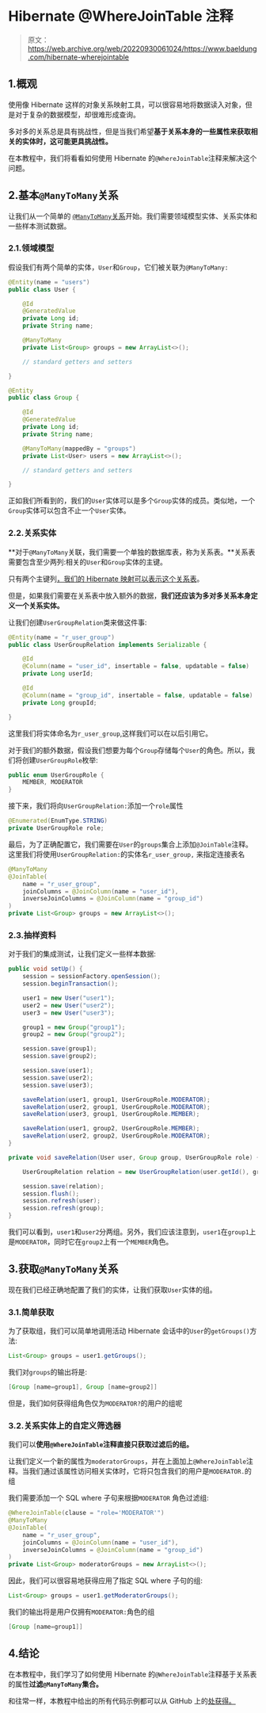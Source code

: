 # Hibernate @WhereJoinTable 注释

> 原文：<https://web.archive.org/web/20220930061024/https://www.baeldung.com/hibernate-wherejointable>

## 1.概观

使用像 Hibernate 这样的对象关系映射工具，可以很容易地将数据读入对象，但是对于复杂的数据模型，却很难形成查询。

多对多的关系总是具有挑战性，但是当我们希望**基于关系本身的一些属性来获取相关的实体时，这可能更具挑战性。**

在本教程中，我们将看看如何使用 Hibernate 的`@WhereJoinTable`注释来解决这个问题。

## 2.基本`@ManyToMany`关系

让我们从一个简单的 [`@ManyToMany`关系](/web/20221128035425/https://www.baeldung.com/jpa-many-to-many)开始。我们需要领域模型实体、关系实体和一些样本测试数据。

### 2.1.领域模型

假设我们有两个简单的实体，`User`和`Group`，它们被关联为`@ManyToMany:`

```java
@Entity(name = "users")
public class User {

    @Id
    @GeneratedValue
    private Long id;
    private String name;

    @ManyToMany
    private List<Group> groups = new ArrayList<>();

    // standard getters and setters

} 
```

```java
@Entity
public class Group {

    @Id
    @GeneratedValue
    private Long id;
    private String name;

    @ManyToMany(mappedBy = "groups")
    private List<User> users = new ArrayList<>();

    // standard getters and setters

} 
```

正如我们所看到的，我们的`User`实体可以是多个`Group`实体的成员。类似地，一个`Group`实体可以包含不止一个`User`实体。

### 2.2.关系实体

**对于`@ManyToMany`关联，我们需要一个单独的数据库表，称为关系表。**关系表需要包含至少两列:相关的`User`和`Group`实体的主键。

只有两个主键列[，我们的 Hibernate 映射可以表示这个关系表](/web/20221128035425/https://www.baeldung.com/hibernate-many-to-many)。

但是，如果我们需要在关系表中放入额外的数据，**我们还应该为多对多关系本身定义一个关系实体。**

让我们创建`UserGroupRelation`类来做这件事:

```java
@Entity(name = "r_user_group")
public class UserGroupRelation implements Serializable {

    @Id
    @Column(name = "user_id", insertable = false, updatable = false)
    private Long userId;

    @Id
    @Column(name = "group_id", insertable = false, updatable = false)
    private Long groupId;

} 
```

这里我们将实体命名为`r_user_group`,这样我们可以在以后引用它。

对于我们的额外数据，假设我们想要为每个`Group`存储每个`User`的角色。所以，我们将创建`UserGroupRole`枚举:

```java
public enum UserGroupRole {
    MEMBER, MODERATOR
} 
```

接下来，我们将向`UserGroupRelation:`添加一个`role`属性

```java
@Enumerated(EnumType.STRING)
private UserGroupRole role; 
```

最后，为了正确配置它，我们需要在`User`的`groups`集合上添加`@JoinTable`注释。这里我们将使用`UserGroupRelation:`的实体名`r_user_group,` 来指定连接表名

```java
@ManyToMany
@JoinTable(
    name = "r_user_group",
    joinColumns = @JoinColumn(name = "user_id"),
    inverseJoinColumns = @JoinColumn(name = "group_id")
)
private List<Group> groups = new ArrayList<>(); 
```

### 2.3.抽样资料

对于我们的集成测试，让我们定义一些样本数据:

```java
public void setUp() {
    session = sessionFactory.openSession();
    session.beginTransaction();

    user1 = new User("user1");
    user2 = new User("user2");
    user3 = new User("user3");

    group1 = new Group("group1");
    group2 = new Group("group2");

    session.save(group1);
    session.save(group2);

    session.save(user1);
    session.save(user2);
    session.save(user3);

    saveRelation(user1, group1, UserGroupRole.MODERATOR);
    saveRelation(user2, group1, UserGroupRole.MODERATOR);
    saveRelation(user3, group1, UserGroupRole.MEMBER);

    saveRelation(user1, group2, UserGroupRole.MEMBER);
    saveRelation(user2, group2, UserGroupRole.MODERATOR);
}

private void saveRelation(User user, Group group, UserGroupRole role) {

    UserGroupRelation relation = new UserGroupRelation(user.getId(), group.getId(), role);

    session.save(relation);
    session.flush();
    session.refresh(user);
    session.refresh(group);
}
```

我们可以看到，`user1`和`user2`分两组。另外，我们应该注意到，`user1`在`group1`上是`MODERATOR`，同时它在`group2`上有一个`MEMBER`角色。

## 3.获取`@ManyToMany`关系

现在我们已经正确地配置了我们的实体，让我们获取`User`实体的组。

### 3.1.简单获取

为了获取组，我们可以简单地调用活动 Hibernate 会话中的`User`的`getGroups()`方法:

```java
List<Group> groups = user1.getGroups(); 
```

我们对`groups`的输出将是:

```java
[Group [name=group1], Group [name=group2]] 
```

但是，我们如何获得组角色仅为`MODERATOR?`的用户的组呢

### 3.2.关系实体上的自定义筛选器

我们可以**使用`@WhereJoinTable`注释直接只获取过滤后的组。**

让我们定义一个新的属性为`moderatorGroups`，并在上面加上`@WhereJoinTable`注释。当我们通过该属性访问相关实体时，它将只包含我们的用户是`MODERATOR.`的组

我们需要添加一个 SQL where 子句来根据`MODERATOR` 角色过滤组:

```java
@WhereJoinTable(clause = "role='MODERATOR'")
@ManyToMany
@JoinTable(
    name = "r_user_group",
    joinColumns = @JoinColumn(name = "user_id"),
    inverseJoinColumns = @JoinColumn(name = "group_id")
)
private List<Group> moderatorGroups = new ArrayList<>(); 
```

因此，我们可以很容易地获得应用了指定 SQL where 子句的组:

```java
List<Group> groups = user1.getModeratorGroups(); 
```

我们的输出将是用户仅拥有`MODERATOR:`角色的组

```java
[Group [name=group1]] 
```

## 4.结论

在本教程中，我们学习了如何使用 Hibernate 的`@WhereJoinTable`注释基于关系表的属性**过滤`@ManyToMany`集合。**

和往常一样，本教程中给出的所有代码示例都可以从 GitHub 上的[处获得。](https://web.archive.org/web/20221128035425/https://github.com/eugenp/tutorials/tree/master/persistence-modules/hibernate-annotations)